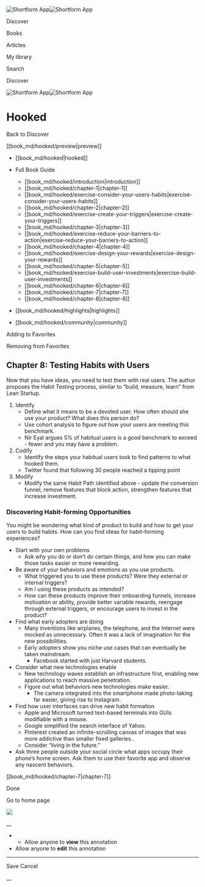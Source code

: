 ![Shortform App](/img/logo.36a2399e.svg)![Shortform App](/img/logo-dark.70c1b072.svg)

Discover

Books

Articles

My library

Search

Discover

![Shortform App](/img/logo.36a2399e.svg)![Shortform App](/img/logo-dark.70c1b072.svg)

# Hooked

Back to Discover

[[book_md/hooked/preview|preview]]

  * [[book_md/hooked|hooked]]
  * Full Book Guide

    * [[book_md/hooked/introduction|introduction]]
    * [[book_md/hooked/chapter-1|chapter-1]]
    * [[book_md/hooked/exercise-consider-your-users-habits|exercise-consider-your-users-habits]]
    * [[book_md/hooked/chapter-2|chapter-2]]
    * [[book_md/hooked/exercise-create-your-triggers|exercise-create-your-triggers]]
    * [[book_md/hooked/chapter-3|chapter-3]]
    * [[book_md/hooked/exercise-reduce-your-barriers-to-action|exercise-reduce-your-barriers-to-action]]
    * [[book_md/hooked/chapter-4|chapter-4]]
    * [[book_md/hooked/exercise-design-your-rewards|exercise-design-your-rewards]]
    * [[book_md/hooked/chapter-5|chapter-5]]
    * [[book_md/hooked/exercise-build-user-investments|exercise-build-user-investments]]
    * [[book_md/hooked/chapter-6|chapter-6]]
    * [[book_md/hooked/chapter-7|chapter-7]]
    * [[book_md/hooked/chapter-8|chapter-8]]
  * [[book_md/hooked/highlights|highlights]]
  * [[book_md/hooked/community|community]]



Adding to Favorites 

Removing from Favorites 

## Chapter 8: Testing Habits with Users

Now that you have ideas, you need to test them with real users. The author proposes the Habit Testing process, similar to “build, measure, learn” from Lean Startup.

  1. Identify
     * Define what it means to be a devoted user. How often should she use your product? What does this person do?
     * Use cohort analysis to figure out how your users are meeting this benchmark.
     * Nir Eyal argues 5% of habitual users is a good benchmark to exceed - fewer and you may have a problem.
  2. Codify
     * Identify the steps your habitual users took to find patterns to what hooked them.
     * Twitter found that following 30 people reached a tipping point
  3. Modify
     * Modify the same Habit Path identified above - update the conversion funnel, remove features that block action, strengthen features that increase investment.



### Discovering Habit-forming Opportunities

You might be wondering what kind of product to build and how to get your users to build habits. How can you find ideas for habit-forming experiences?

  * Start with your own problems
    * Ask why you do or don’t do certain things, and how you can make those tasks easier or more rewarding.
  * Be aware of your behaviors and emotions as you use products.
    * What triggered you to use these products? Were they external or internal triggers?
    * Am I using these products as intended?
    * How can these products improve their onboarding funnels, increase motivation or ability, provide better variable rewards, reengage through external triggers, or encourage users to invest in the product?
  * Find what early adopters are doing
    * Many inventions like airplanes, the telephone, and the Internet were mocked as unnecessary. Often it was a lack of imagination for the new possibilities.
    * Early adopters show you niche use cases that can eventually be taken mainstream.
      * Facebook started with just Harvard students.
  * Consider what new technologies enable
    * New technology waves establish an infrastructure first, enabling new applications to reach massive penetration. 
    * Figure out what behaviors new technologies make easier.
      * The camera integrated into the smartphone made photo-taking far easier, giving rise to Instagram.
  * Find how user interfaces can drive new habit formation
    * Apple and Microsoft turned text-based terminals into GUIs modifiable with a mouse.
    * Google simplified the search interface of Yahoo.
    * Pinterest created an infinite-scrolling canvas of images that was more addictive than smaller fixed galleries..
    * Consider “living in the future.”
  * Ask three people outside your social circle what apps occupy their phone’s home screen. Ask them to use their favorite app and observe any nascent behaviors.



[[book_md/hooked/chapter-7|chapter-7]]

Done

Go to home page 

![](https://bat.bing.com/action/0?ti=56018282&Ver=2&mid=bc08be21-776f-4b13-b4a6-309805955306&sid=49fff5b0636c11eeb9c611038afc8668&vid=4a005010636c11ee80c703d4c4a7acd5&vids=0&msclkid=N&pi=0&lg=en-US&sw=800&sh=600&sc=24&nwd=1&tl=Shortform%20%7C%20Book&p=https%3A%2F%2Fwww.shortform.com%2Fapp%2Fbook%2Fhooked%2Fchapter-8&r=&lt=321&evt=pageLoad&sv=1&rn=965757)

__

  *   * Allow anyone to **view** this annotation
  * Allow anyone to **edit** this annotation



* * *

Save Cancel

__




